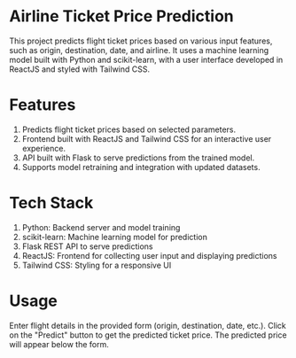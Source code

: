 # Airline Ticket Price Prediction
This project predicts flight ticket prices based on various input features, such as origin, destination, date, and airline. It uses a machine learning model built with Python and scikit-learn, with a user interface developed in ReactJS and styled with Tailwind CSS.

# Features
1. Predicts flight ticket prices based on selected parameters.
2. Frontend built with ReactJS and Tailwind CSS for an interactive user experience.
3. API built with Flask to serve predictions from the trained model.
4. Supports model retraining and integration with updated datasets.

#   Tech Stack
1. Python: Backend server and model training
2. scikit-learn: Machine learning model for prediction
3. Flask REST API to serve predictions
4. ReactJS: Frontend for collecting user input and displaying predictions
5. Tailwind CSS: Styling for a responsive UI

# Usage
Enter flight details in the provided form (origin, destination, date, etc.).
Click on the "Predict" button to get the predicted ticket price.
The predicted price will appear below the form.
